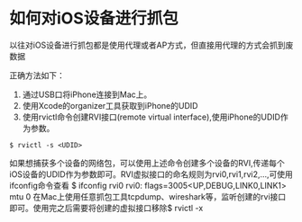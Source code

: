 # 如何对iOS设备进行抓包

以往对iOS设备进行抓包都是使用代理或者AP方式，但直接用代理的方式会抓到废数据


正确方法如下：

1. 通过USB口将iPhone连接到Mac上。
2. 使用Xcode的organizer工具获取到iPhone的UDID
3. 使用rvictl命令创建RVI接口(remote virtual interface),使用iPhone的UDID作为参数。
```
$ rvictl -s <UDID>
```

如果想捕获多个设备的网络包，可以使用上述命令创建多个设备的RVI,传递每个iOS设备的UDID作为参数即可。RVI虚拟接口的命名规则为rvi0,rvi1,rvi2,…,可使用ifconfig命令查看
$ ifconfig rvi0
 rvi0: flags=3005<UP,DEBUG,LINK0,LINK1> mtu 0
在Mac上使用任意抓包工具tcpdump、wireshark等，监听创建的rvi接口即可。使用完之后需要将创建的虚拟接口移除$ rvictl -x <UDID>